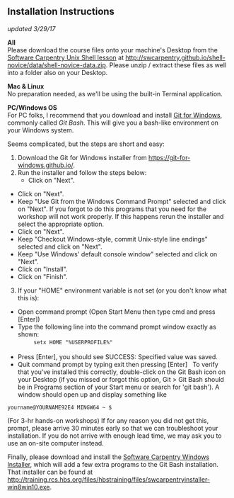 ## Installation Instructions
*updated 3/29/17*


**All**<br>
Please download the course files onto your machine's Desktop from the [Software Carpentry Unix Shell lesson](http://swcarpentry.github.io/shell-novice/data/shell-novice-data.zip) at http://swcarpentry.github.io/shell-novice/data/shell-novice-data.zip. Please unzip / extract these files as well into a folder also on your Desktop.


**Mac & Linux**<br>
No preparation needed, as we'll be using the built-in Terminal application.

**PC/Windows OS**<br>
For PC folks, I recommend that you download and install [Git for Windows](https://git-for-windows.github.io/), commonly called *Git Bash*. This will give you a bash-like environment on your Windows system.

Seems complicated, but the steps are short and easy:
1. Download the Git for Windows installer from https://git-for-windows.github.io/.
2. Run the installer and follow the steps below:
    * Click on "Next".
  * Click on "Next".
  * Keep "Use Git from the Windows Command Prompt" selected and click on "Next". If you forgot to do this programs that you need for the workshop will not work properly. If this happens rerun the installer and select the appropriate option.
  * Click on "Next".
  * Keep "Checkout Windows-style, commit Unix-style line endings" selected and click on "Next".
  * Keep "Use Windows' default console window" selected and click on "Next".
  * Click on "Install".
  * Click on "Finish".
3. If your "HOME" environment variable is not set (or you don't know what this is):
  * Open command prompt (Open Start Menu then type cmd and press [Enter])
  * Type the following line into the command prompt window exactly as shown:<br>
         `setx HOME "%USERPROFILE%"`<br>
 
  * Press [Enter], you should see SUCCESS: Specified value was saved.
  * Quit command prompt by typing exit then pressing [Enter]
 
To verify that you've installed this correctly, double-click on the Git Bash icon on your Desktop (if you missed or forgot this option, Git > Git Bash should be in Programs section of your Start menu or search for 'git bash'). A window should open up and display something like

`yourname@YOURNAME92E4 MINGW64 ~
$
`

(For 3-hr hands-on workshops) If for any reason you did not get this, prompt, please arrive 30 minutes early so that we can troubleshoot your installation. If you do not arrive with enough lead time, we may ask you to use an on-site computer instead.

Finally, please download and install the [Software Carpentry Windows Installer](http://training.rcs.hbs.org/files/hbstraining/files/swcarpentryinstaller-win8win10.exe), which will add a few extra programs to the Git Bash installation. That installer can be found at http://training.rcs.hbs.org/files/hbstraining/files/swcarpentryinstaller-win8win10.exe.

